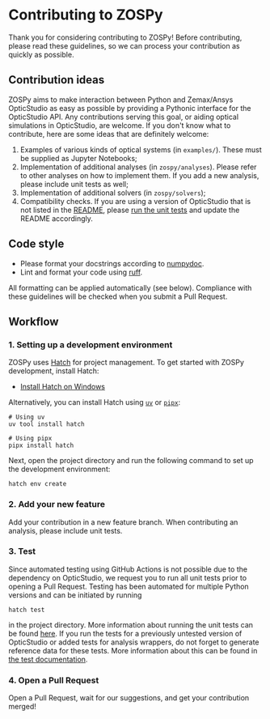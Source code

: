 # Contributing to ZOSPy

Thank you for considering contributing to ZOSPy! Before contributing, please read these guidelines, so we can process
your contribution as quickly as possible.

## Contribution ideas

ZOSPy aims to make interaction between Python and Zemax/Ansys OpticStudio as easy as possible by providing a Pythonic
interface for the OpticStudio API.
Any contributions serving this goal, or aiding optical simulations in OpticStudio, are welcome. If you don't know what to contribute, here are some ideas that are
definitely welcome:

1. Examples of various kinds of optical systems (in `examples/`). These must be supplied as Jupyter Notebooks;
2. Implementation of additional analyses (in `zospy/analyses`). Please refer to other analyses on how to implement them.
   If you add a new analysis, please include unit tests as well;
3. Implementation of additional solvers (in `zospy/solvers`);
4. Compatibility checks. If you are using a version of OpticStudio that is not listed in the [README](README.md),
   please [run the unit tests](#3-test) and update the README accordingly.

## Code style

- Please format your docstrings according to [numpydoc](https://numpydoc.readthedocs.io/en/latest/format.html).
- Lint and format your code using [ruff](https://astral.sh/ruff).

All formatting can be applied automatically (see below). 
Compliance with these guidelines will be checked when you submit a Pull Request.

## Workflow

### 1. Setting up a development environment

ZOSPy uses [Hatch](https://hatch.pypa.io/) for project management.
To get started with ZOSPy development, install Hatch:

- [Install Hatch on Windows](https://hatch.pypa.io/latest/install/#gui-installer_1)

Alternatively, you can install Hatch using [`uv`](https://docs.astral.sh/uv/) or [`pipx`](https://pipx.pypa.io/latest/installation/):

```shell
# Using uv
uv tool install hatch

# Using pipx
pipx install hatch
```

Next, open the project directory and run the following command to set up the development environment:

```shell
hatch env create
```

### 2. Add your new feature

Add your contribution in a new feature branch. When contributing an analysis, please include unit tests.

### 3. Test

Since automated testing using GitHub Actions is not possible due to the dependency on OpticStudio, we request you
to run all unit tests prior to opening a Pull Request. Testing has been automated for multiple Python versions and
can be initiated by running

```shell
hatch test
```

in the project directory. More information about running the unit tests can be found [here](tests/README.md).
If you run the tests for a previously untested version of OpticStudio or added tests for analysis wrappers, 
do not forget to generate reference data for these tests.
More information about this can be found in [the test documentation](tests/README.md#generating-test-reference-data).

### 4. Open a Pull Request

Open a Pull Request, wait for our suggestions, and get your contribution merged!
